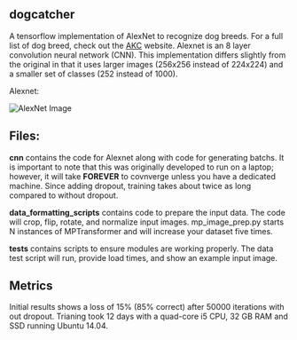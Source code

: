 ## dogcatcher

A tensorflow implementation of AlexNet to recognize dog breeds. For a full list of dog breed, check out the [AKC](www.akc.org) website. Alexnet is an 8 layer convolution neural network (CNN). This implementation differs slightly from the original in that it uses larger images (256x256 instead of 224x224) and a smaller set of classes (252 instead of 1000). 

Alexnet:

![AlexNet Image](http://www.eecs.berkeley.edu/~shhuang/img/alexnet_small.png)

## Files:

**cnn** contains the code for Alexnet along with code for generating batchs. It is important to note that this was originally developed to run on a laptop; however, it will take **FOREVER** to covnverge unless you have a dedicated machine. Since adding dropout, training takes about twice as long compared to without dropout.

**data_formatting_scripts** contains code to prepare the input data. The code will crop, flip, rotate, and normalize input images. mp_image_prep.py starts N instances of MPTransformer and will increase your dataset five times. 

**tests** contains scripts to ensure modules are working properly. The data test script will run, provide load times, and show an example input image. 

## Metrics

Initial results shows a loss of 15% (85% correct) after 50000 iterations with out dropout. Trianing took 12 days with a quad-core i5 CPU, 32 GB RAM and SSD running Ubuntu 14.04.

